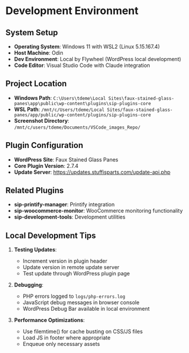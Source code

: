 # Development Environment

## System Setup

- **Operating System**: Windows 11 with WSL2 (Linux 5.15.167.4)
- **Host Machine**: Odin
- **Dev Environment**: Local by Flywheel (WordPress local development)
- **Code Editor**: Visual Studio Code with Claude integration

## Project Location

- **Windows Path**: `C:\Users\tdeme\Local Sites\faux-stained-glass-panes\app\public\wp-content\plugins\sip-plugins-core`
- **WSL Path**: `/mnt/c/Users/tdeme/Local Sites/faux-stained-glass-panes/app/public/wp-content/plugins/sip-plugins-core`
- **Screenshot Directory**: `/mnt/c/users/tdeme/Documents/VSCode_images_Repo/`

## Plugin Configuration

- **WordPress Site**: Faux Stained Glass Panes
- **Core Plugin Version**: 2.7.4
- **Update Server**: https://updates.stuffisparts.com/update-api.php

## Related Plugins

- **sip-printify-manager**: Printify integration
- **sip-woocommerce-monitor**: WooCommerce monitoring functionality
- **sip-development-tools**: Development utilities

## Local Development Tips

1. **Testing Updates**:
   - Increment version in plugin header
   - Update version in remote update server
   - Test update through WordPress plugin page

2. **Debugging**:
   - PHP errors logged to `logs/php-errors.log`
   - JavaScript debug messages in browser console
   - WordPress Debug Bar available in local environment

3. **Performance Optimizations**:
   - Use filemtime() for cache busting on CSS/JS files
   - Load JS in footer where appropriate
   - Enqueue only necessary assets